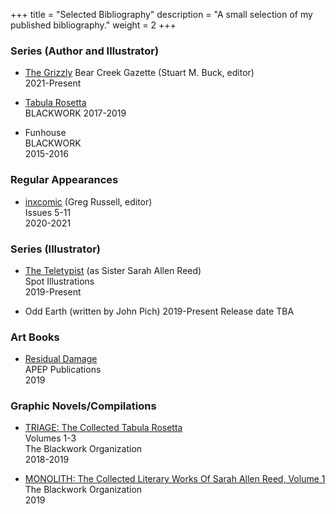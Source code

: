 +++
title = "Selected Bibliography"
description = "A small selection of my published bibliography."
weight = 2
+++


### Series (Author and Illustrator)

* [The Grizzly](/comics/samplestory2)
   Bear Creek Gazette (Stuart M. Buck, editor)     
   2021-Present

* [Tabula Rosetta](https://tabularosetta.com)  
   BLACKWORK
   2017-2019

*  Funhouse   
   BLACKWORK  
   2015-2016   

### Regular Appearances   

* [inxcomic](https://www.facebook.com/inxcomic) (Greg Russell, editor)      
   Issues 5-11   
   2020-2021

### Series (Illustrator)

* [The Teletypist](https://theteletypist.com) (as Sister Sarah Allen Reed)   
   Spot Illustrations   
   2019-Present

* Odd Earth (written by John Pich)
   2019-Present
   Release date TBA


### Art Books

* [Residual Damage](https://www.apeppublications.com/product/residual-damage/)   
   APEP Publications   
   2019   

### Graphic Novels/Compilations

* [TRIAGE: The Collected Tabula Rosetta](https://www.goodreads.com/book/show/44986651-triage-2)    
   Volumes 1-3   
   The Blackwork Organization    
   2018-2019   

* [MONOLITH: The Collected Literary Works Of Sarah Allen Reed, Volume 1](https://www.goodreads.com/book/show/43502608-monolith)   
   The Blackwork Organization    
   2019   
